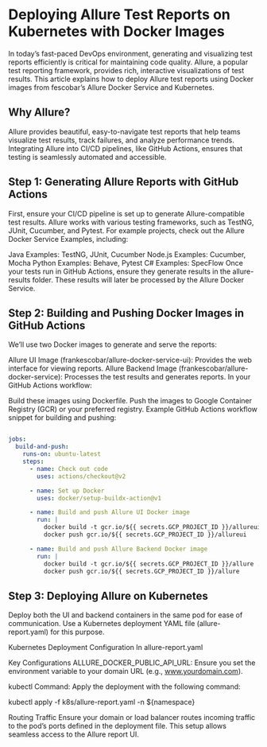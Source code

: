 # Deploying Allure Test Reports on Kubernetes with Docker Images

In today’s fast-paced DevOps environment, generating and visualizing test reports efficiently is critical for maintaining code quality. Allure, a popular test reporting framework, provides rich, interactive visualizations of test results. This article explains how to deploy Allure test reports using Docker images from fescobar’s Allure Docker Service and Kubernetes.

## Why Allure?
Allure provides beautiful, easy-to-navigate test reports that help teams visualize test results, track failures, and analyze performance trends. Integrating Allure into CI/CD pipelines, like GitHub Actions, ensures that testing is seamlessly automated and accessible.

## Step 1: Generating Allure Reports with GitHub Actions
First, ensure your CI/CD pipeline is set up to generate Allure-compatible test results. Allure works with various testing frameworks, such as TestNG, JUnit, Cucumber, and Pytest. For example projects, check out the Allure Docker Service Examples, including:

Java Examples: TestNG, JUnit, Cucumber
Node.js Examples: Cucumber, Mocha
Python Examples: Behave, Pytest
C# Examples: SpecFlow
Once your tests run in GitHub Actions, ensure they generate results in the allure-results folder. These results will later be processed by the Allure Docker Service.

## Step 2: Building and Pushing Docker Images in GitHub Actions
We’ll use two Docker images to generate and serve the reports:

Allure UI Image (frankescobar/allure-docker-service-ui): Provides the web interface for viewing reports.
Allure Backend Image (frankescobar/allure-docker-service): Processes the test results and generates reports.
In your GitHub Actions workflow:

Build these images using Dockerfile.
Push the images to Google Container Registry (GCR) or your preferred registry.
Example GitHub Actions workflow snippet for building and pushing:

```yaml

jobs:
  build-and-push:
    runs-on: ubuntu-latest
    steps:
      - name: Check out code
        uses: actions/checkout@v2

      - name: Set up Docker
        uses: docker/setup-buildx-action@v1

      - name: Build and push Allure UI Docker image
        run: |
          docker build -t gcr.io/${{ secrets.GCP_PROJECT_ID }}/allureui .
          docker push gcr.io/${{ secrets.GCP_PROJECT_ID }}/allureui

      - name: Build and push Allure Backend Docker image
        run: |
          docker build -t gcr.io/${{ secrets.GCP_PROJECT_ID }}/allure .
          docker push gcr.io/${{ secrets.GCP_PROJECT_ID }}/allure

```

## Step 3: Deploying Allure on Kubernetes
Deploy both the UI and backend containers in the same pod for ease of communication. Use a Kubernetes deployment YAML file (allure-report.yaml) for this purpose.

Kubernetes Deployment Configuration
In allure-report.yaml

Key Configurations
ALLURE_DOCKER_PUBLIC_API_URL: Ensure you set the environment variable to your domain URL (e.g., www.yourdomain.com).

kubectl Command: Apply the deployment with the following command:

kubectl apply -f k8s/allure-report.yaml -n ${namespace}

Routing Traffic
Ensure your domain or load balancer routes incoming traffic to the pod’s ports defined in the deployment file. This setup allows seamless access to the Allure report UI.
